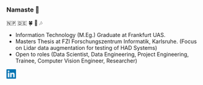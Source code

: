 ### Namaste :pray:
:nepal: :de: :four_leaf_clover: :sunrise_over_mountains: :notes:
- Information Technology (M.Eg.) Graduate at Frankfurt UAS.
- Masters Thesis at FZI Forschungszentrum Informatik, Karlsruhe. (Focus on Lidar data augmentation for testing of HAD Systems)
- Open to roles (Data Scientist, Data Engineering, Project Engineering, Trainee, Computer Vision Engineer, Researcher)


[![LinkedIn](./LinkedIn.png)](https://www.linkedin.com/in/bisalgt/)
